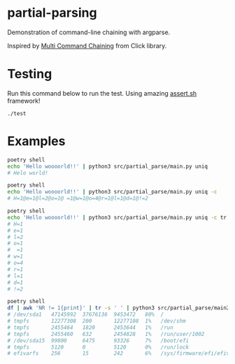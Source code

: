 # partial-parsing

Demonstration of command-line chaining with argparse.

Inspired by [Multi Command Chaining](https://click.palletsprojects.com/en/stable/commands/#multi-command-chaining) from Click library.

# Testing

Run this command below to run the test. Using amazing [assert.sh](https://github.com/torokmark/assert.sh) framework!

```
./test
```


# Examples

```sh
poetry shell
echo 'Hello woooorld!!' | python3 src/partial_parse/main.py uniq
# Helo world!
```

```sh
poetry shell
echo 'Hello woooorld!!' | python3 src/partial_parse/main.py uniq -c
# H=1@e=1@l=2@o=1@ =1@w=1@o=4@r=1@l=1@d=1@!=2
```

```sh
poetry shell
echo 'Hello woooorld!!' | python3 src/partial_parse/main.py uniq -c tr "@" $'\n'
# H=1
# e=1
# l=2
# o=1
#  =1
# w=1
# o=4
# r=1
# l=1
# d=1
# !=2
```


```sh
poetry shell
df | awk 'NR != 1{print}' | tr -s ' ' | python3 src/partial_parse/main2.py sort -t' ' -nrk1 | column -t 
# /dev/sda1   47145992  37676136  9453472   80%  /
# tmpfs       12277308  200       12277108  1%   /dev/shm
# tmpfs       2455464   1820      2453644   1%   /run
# tmpfs       2455460   632       2454828   1%   /run/user/1002
# /dev/sda15  99800     6475      93326     7%   /boot/efi
# tmpfs       5120      0         5120      0%   /run/lock
# efivarfs    256       15        242       6%   /sys/firmware/efi/efivars
```
